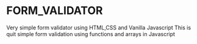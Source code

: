 # FORM_VALIDATOR
Very simple form validator using HTML,CSS and Vanilla Javascript
This is quit simple form validation using functions and arrays in Javascript
